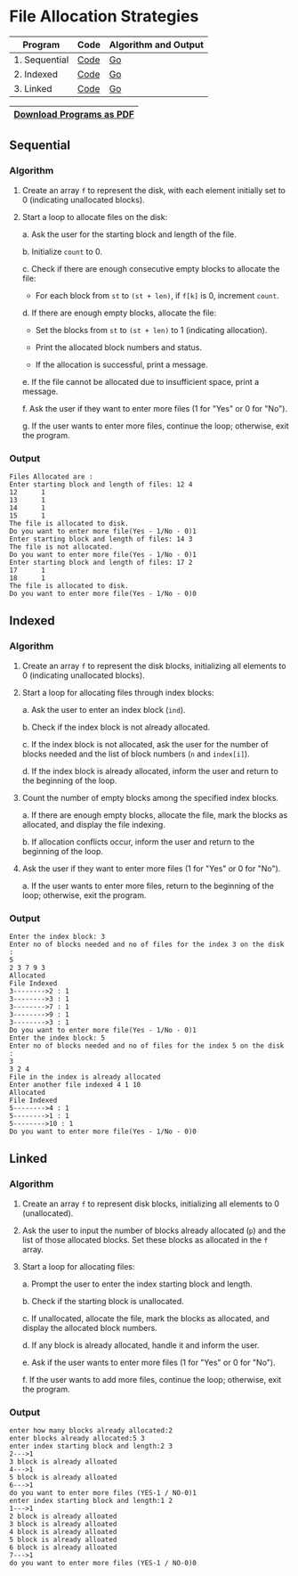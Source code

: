 # File Allocation Strategies

| Program       | Code                                                     | Algorithm and Output |
| ------------- | -------------------------------------------------------- | -------------------- |
| 1. Sequential | [Code](/02%20-%20File%20Allocation/A%20-%20Sequential.c) | [Go](#sequential)    |
| 2. Indexed    | [Code](/02%20-%20File%20Allocation/B%20-%20Indexed.c)    | [Go](#indexed)       |
| 3. Linked     | [Code](/02%20-%20File%20Allocation/C%20-%20Linked.c)     | [Go](#linked)        |

| [Download Programs as PDF](https://github.com/blackpeps/ssmplab2023/files/13259533/SSMP.Exp.2.pdf) |
| --- |

## Sequential

### Algorithm

1. Create an array `f` to represent the disk, with each element initially set to 0 (indicating unallocated blocks).

2. Start a loop to allocate files on the disk:

   a. Ask the user for the starting block and length of the file.

   b. Initialize `count` to 0.

   c. Check if there are enough consecutive empty blocks to allocate the file:

   - For each block from `st` to `(st + len)`, if `f[k]` is 0, increment `count`.

   d. If there are enough empty blocks, allocate the file:

   - Set the blocks from `st` to `(st + len)` to 1 (indicating allocation).

   - Print the allocated block numbers and status.

   - If the allocation is successful, print a message.

   e. If the file cannot be allocated due to insufficient space, print a message.

   f. Ask the user if they want to enter more files (1 for "Yes" or 0 for "No").

   g. If the user wants to enter more files, continue the loop; otherwise, exit the program.

### Output

```
Files Allocated are :
Enter starting block and length of files: 12 4
12      1
13      1
14      1
15      1
The file is allocated to disk.
Do you want to enter more file(Yes - 1/No - 0)1
Enter starting block and length of files: 14 3
The file is not allocated.
Do you want to enter more file(Yes - 1/No - 0)1
Enter starting block and length of files: 17 2
17      1
18      1
The file is allocated to disk.
Do you want to enter more file(Yes - 1/No - 0)0
```

## Indexed

### Algorithm

1. Create an array `f` to represent the disk blocks, initializing all elements to 0 (indicating unallocated blocks).

2. Start a loop for allocating files through index blocks:

   a. Ask the user to enter an index block (`ind`).

   b. Check if the index block is not already allocated.

   c. If the index block is not allocated, ask the user for the number of blocks needed and the list of block numbers (`n` and `index[i]`).

   d. If the index block is already allocated, inform the user and return to the beginning of the loop.

3. Count the number of empty blocks among the specified index blocks.

   a. If there are enough empty blocks, allocate the file, mark the blocks as allocated, and display the file indexing.

   b. If allocation conflicts occur, inform the user and return to the beginning of the loop.

4. Ask the user if they want to enter more files (1 for "Yes" or 0 for "No").

   a. If the user wants to enter more files, return to the beginning of the loop; otherwise, exit the program.

### Output

```
Enter the index block: 3
Enter no of blocks needed and no of files for the index 3 on the disk :
5
2 3 7 9 3
Allocated
File Indexed
3-------->2 : 1
3-------->3 : 1
3-------->7 : 1
3-------->9 : 1
3-------->3 : 1
Do you want to enter more file(Yes - 1/No - 0)1
Enter the index block: 5
Enter no of blocks needed and no of files for the index 5 on the disk :
3
3 2 4
File in the index is already allocated
Enter another file indexed 4 1 10
Allocated
File Indexed
5-------->4 : 1
5-------->1 : 1
5-------->10 : 1
Do you want to enter more file(Yes - 1/No - 0)0
```

## Linked

### Algorithm

1. Create an array `f` to represent disk blocks, initializing all elements to 0 (unallocated).

2. Ask the user to input the number of blocks already allocated (`p`) and the list of those allocated blocks. Set these blocks as allocated in the `f` array.

3. Start a loop for allocating files:

   a. Prompt the user to enter the index starting block and length.

   b. Check if the starting block is unallocated.

   c. If unallocated, allocate the file, mark the blocks as allocated, and display the allocated block numbers.

   d. If any block is already allocated, handle it and inform the user.

   e. Ask if the user wants to enter more files (1 for "Yes" or 0 for "No").

   f. If the user wants to add more files, continue the loop; otherwise, exit the program.

### Output

```
enter how many blocks already allocated:2
enter blocks already allocated:5 3
enter index starting block and length:2 3
2--->1
3 block is already alloated
4--->1
5 block is already alloated
6--->1
do you want to enter more files (YES-1 / NO-0)1
enter index starting block and length:1 2
1--->1
2 block is already alloated
3 block is already alloated
4 block is already alloated
5 block is already alloated
6 block is already alloated
7--->1
do you want to enter more files (YES-1 / NO-0)0
```
